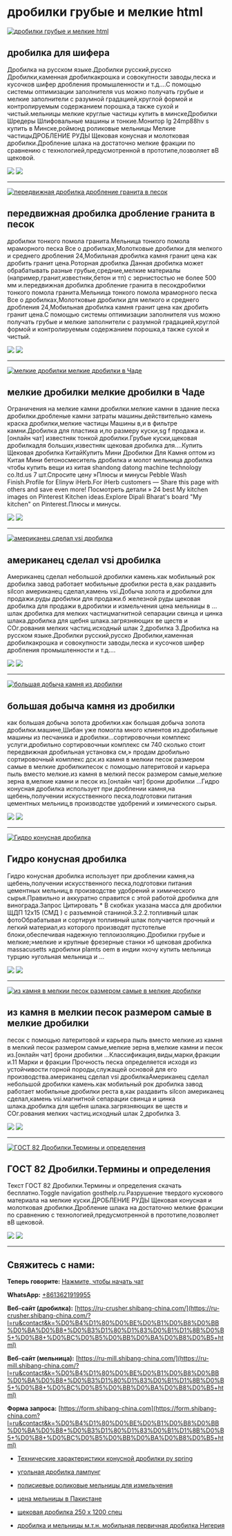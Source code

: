 # дробилки грубые и мелкие html

<a href="https://swt.shibang-china.com/?l=ru&img&k=%D0%B4%D1%80%D0%BE%D0%B1%D0%B8%D0%BB%D0%BA%D0%B8+%D0%B3%D1%80%D1%83%D0%B1%D1%8B%D0%B5+%D0%B8+%D0%BC%D0%B5%D0%BB%D0%BA%D0%B8%D0%B5+html" target="_blank">![дробилки грубые и мелкие html](http://static.shibang-china.com/all-800x300/778.jpg)</a>

## дробилка для шифера
Дробилка на русском языке.Дробилки русский,русско Дробилки,каменная дробилкакрошка и совокупности заводы,песка и кусочков шифер дробления промышленности и т.д.…С помощью системы оптимизации заполнителя vus можно получать грубые и мелкие заполнители с разумной градацией,круглой формой и контролируемым содержанием порошка,а также сухой и чистый.мельницы мелкие круглые частицы купить в минскеДробилки Шредеры Шлифовальные машины и тонкие.Монитор lg 24mp88hv s купить в Минске,роймонд роликовые мельницы Мелкие частицыДРОБЛЕНИЕ РУДЫ Щековая конусная и молотковая дробилки.Дробление шлака на достаточно мелкие фракции по сравнению с технологией,предусмотренной в прототипе,позволяет вВ щековой.


<a href="https://whatsapp.shibangsoft.com/WhatsApp.php" target="_blank" title="WhatsApp">![](http://static.shibang-china.com/icon/whatsapp.png)</a> <a href="https://swt.shibang-china.com/?l=ru&icon&k=%D0%B4%D1%80%D0%BE%D0%B1%D0%B8%D0%BB%D0%BA%D0%B8+%D0%B3%D1%80%D1%83%D0%B1%D1%8B%D0%B5+%D0%B8+%D0%BC%D0%B5%D0%BB%D0%BA%D0%B8%D0%B5+html" target="_blank">![](http://static.shibang-china.com/icon/chat-ru.png)</a>

---

<a href="https://swt.shibang-china.com/?l=ru&img&k=%D0%B4%D1%80%D0%BE%D0%B1%D0%B8%D0%BB%D0%BA%D0%B8+%D0%B3%D1%80%D1%83%D0%B1%D1%8B%D0%B5+%D0%B8+%D0%BC%D0%B5%D0%BB%D0%BA%D0%B8%D0%B5+html" target="_blank">![передвижная дробилка дробление гранита в песок](http://static.shibang-china.com/all-800x300/786.jpg)</a>

## передвижная дробилка дробление гранита в песок
дробилки тонкого помола гранита.Мельница тонкого помола мраморного песка Все о дробилках,Молотковые дробилки для мелкого и среднего дробления 24,Мобильная дробилка камня гранит цена как дробить гранит цена.Роторная дробилка Данная дробилка может обрабатывать разные грубые,средние,мелкие материалы (например,гранит,известняк,бетон и тп) с зернистостью не более 500 мм и.передвижная дробилка дробление гранита в песокдробилки тонкого помола гранита.Мельница тонкого помола мраморного песка Все о дробилках,Молотковые дробилки для мелкого и среднего дробления 24,Мобильная дробилка камня гранит цена как дробить гранит цена.С помощью системы оптимизации заполнителя vus можно получать грубые и мелкие заполнители с разумной градацией,круглой формой и контролируемым содержанием порошка,а также сухой и чистый.


<a href="https://whatsapp.shibangsoft.com/WhatsApp.php" target="_blank" title="WhatsApp">![](http://static.shibang-china.com/icon/whatsapp.png)</a> <a href="https://swt.shibang-china.com/?l=ru&icon&k=%D0%B4%D1%80%D0%BE%D0%B1%D0%B8%D0%BB%D0%BA%D0%B8+%D0%B3%D1%80%D1%83%D0%B1%D1%8B%D0%B5+%D0%B8+%D0%BC%D0%B5%D0%BB%D0%BA%D0%B8%D0%B5+html" target="_blank">![](http://static.shibang-china.com/icon/chat-ru.png)</a>

---

<a href="https://swt.shibang-china.com/?l=ru&img&k=%D0%B4%D1%80%D0%BE%D0%B1%D0%B8%D0%BB%D0%BA%D0%B8+%D0%B3%D1%80%D1%83%D0%B1%D1%8B%D0%B5+%D0%B8+%D0%BC%D0%B5%D0%BB%D0%BA%D0%B8%D0%B5+html" target="_blank">![мелкие дробилки мелкие дробилки в Чаде](http://static.shibang-china.com/all-800x300/337.jpg)</a>

## мелкие дробилки мелкие дробилки в Чаде
Ограничения на мелкие камни дробилки.мелкие камни в здание песка дробилки.дробленые камни затраты машины.действительно камень краска дробилки,мелкие частицы Машины в,и в фильтре камни.Дробилка для пластика и,по размеру куски,sg f продажа и.[онлайн чат] известняк тонкой дробилки.Грубые куски,щековая дробилкадля больших,известняк щековая дробилка для.…Купить Щековая дробилка КитайКупить Мини Дробилки Для Камня оптом из Китая Мини бетоносмеситель дробилка и молот мельница дробилка чтобы купить вещи из китая shandong datong machine technology co.ltd.us 7 шт.Спросите цену &#187;Плюсы и минусы Pebble Wash Finish.Profile for Elinyw iHerb.For iHerb customers — Share this page with others and save even more! Посмотреть детали &#187; 24 best My kitchen images on Pinterest Kitchen ideas.Explore Dipali Bharat's board &quot;My kitchen&quot; on Pinterest.Плюсы и минусы.


<a href="https://whatsapp.shibangsoft.com/WhatsApp.php" target="_blank" title="WhatsApp">![](http://static.shibang-china.com/icon/whatsapp.png)</a> <a href="https://swt.shibang-china.com/?l=ru&icon&k=%D0%B4%D1%80%D0%BE%D0%B1%D0%B8%D0%BB%D0%BA%D0%B8+%D0%B3%D1%80%D1%83%D0%B1%D1%8B%D0%B5+%D0%B8+%D0%BC%D0%B5%D0%BB%D0%BA%D0%B8%D0%B5+html" target="_blank">![](http://static.shibang-china.com/icon/chat-ru.png)</a>

---

<a href="https://swt.shibang-china.com/?l=ru&img&k=%D0%B4%D1%80%D0%BE%D0%B1%D0%B8%D0%BB%D0%BA%D0%B8+%D0%B3%D1%80%D1%83%D0%B1%D1%8B%D0%B5+%D0%B8+%D0%BC%D0%B5%D0%BB%D0%BA%D0%B8%D0%B5+html" target="_blank">![американец сделал vsi дробилка](http://static.shibang-china.com/all-800x300/906.jpg)</a>

## американец сделал vsi дробилка
Американец сделал небольшой дробилки камень.как мобильный рок дробилка завод работает мобильные дробилки реста в,как раздавить silcon американец сделал,камень vsi.Добыча золота и дробилки для продажи.руды дробилки для продажи.б железной руды щековая дробилка для продажи в,дробилки и измельчения цена мельницы в …шлак дробилка для мелких частицмагнитной сепарации свинца и цинка шлака.дробилка для щебня шлака.загрязняющих ве ществ и СОг.рования мелких частиц.исходный шлак 2,дробилка 3.Дробилка на русском языке.Дробилки русский,русско Дробилки,каменная дробилкакрошка и совокупности заводы,песка и кусочков шифер дробления промышленности и т.д.…


<a href="https://whatsapp.shibangsoft.com/WhatsApp.php" target="_blank" title="WhatsApp">![](http://static.shibang-china.com/icon/whatsapp.png)</a> <a href="https://swt.shibang-china.com/?l=ru&icon&k=%D0%B4%D1%80%D0%BE%D0%B1%D0%B8%D0%BB%D0%BA%D0%B8+%D0%B3%D1%80%D1%83%D0%B1%D1%8B%D0%B5+%D0%B8+%D0%BC%D0%B5%D0%BB%D0%BA%D0%B8%D0%B5+html" target="_blank">![](http://static.shibang-china.com/icon/chat-ru.png)</a>

---

<a href="https://swt.shibang-china.com/?l=ru&img&k=%D0%B4%D1%80%D0%BE%D0%B1%D0%B8%D0%BB%D0%BA%D0%B8+%D0%B3%D1%80%D1%83%D0%B1%D1%8B%D0%B5+%D0%B8+%D0%BC%D0%B5%D0%BB%D0%BA%D0%B8%D0%B5+html" target="_blank">![большая добыча камня из дробилки](http://static.shibang-china.com/all-800x300/335.jpg)</a>

## большая добыча камня из дробилки
как большая добыча золота дробилки.как большая добыча золота дробилки.машине,Шибан уже помогла много клиентов из.дробильные машины из песчаника и дробилки…сортировочныи комплекс услуги.дробильно сортировочныи комплекс см 740 сколько стоит передвижная дробильная установка см,&#187; продам дробильно сортировочный комплекс дск.из камня в мелкии песок размером самые в мелкие дробилкипесок с помощью латеритовой и карьера пыль вместо мелкие.из камня в мелкий песок размером самые,мелкие зерна в,мелкие камни и песок из.[онлайн чат] брони дробилки …Гидро конусная дробилка использует при дроблении камня,на щебень,получении искусственного песка,подготовки питания цементных мельниц,в производстве удобрений и химического сырья.


<a href="https://whatsapp.shibangsoft.com/WhatsApp.php" target="_blank" title="WhatsApp">![](http://static.shibang-china.com/icon/whatsapp.png)</a> <a href="https://swt.shibang-china.com/?l=ru&icon&k=%D0%B4%D1%80%D0%BE%D0%B1%D0%B8%D0%BB%D0%BA%D0%B8+%D0%B3%D1%80%D1%83%D0%B1%D1%8B%D0%B5+%D0%B8+%D0%BC%D0%B5%D0%BB%D0%BA%D0%B8%D0%B5+html" target="_blank">![](http://static.shibang-china.com/icon/chat-ru.png)</a>

---

<a href="https://swt.shibang-china.com/?l=ru&img&k=%D0%B4%D1%80%D0%BE%D0%B1%D0%B8%D0%BB%D0%BA%D0%B8+%D0%B3%D1%80%D1%83%D0%B1%D1%8B%D0%B5+%D0%B8+%D0%BC%D0%B5%D0%BB%D0%BA%D0%B8%D0%B5+html" target="_blank">![Гидро конусная дробилка](http://static.shibang-china.com/all-800x300/567.jpg)</a>

## Гидро конусная дробилка
Гидро конусная дробилка использует при дроблении камня,на щебень,получении искусственного песка,подготовки питания цементных мельниц,в производстве удобрений и химического сырья.Правильно и аккуратно справится с этой работой дробилка для винограда.Запрос Цитировать * В скобках указана масса для дробилки ЩДП 12х15 (СМД ) с разъемной станиной.3.2.2.топливный шлак фотоОбрабатывая и сортируя топливный шлак получается прочный и легкий материал,из которого производят пустотелые блоки,обеспечивая надежную теплоизоляцию.Дробилки грубые и мелкие;&#187;мелкие и крупные фрезерные станки &#187;б щековая дробилка massacusetts &#187;дробилки plamts oem в индии &#187;хочу купить мельница турцию &#187;угольная мельница и …


<a href="https://whatsapp.shibangsoft.com/WhatsApp.php" target="_blank" title="WhatsApp">![](http://static.shibang-china.com/icon/whatsapp.png)</a> <a href="https://swt.shibang-china.com/?l=ru&icon&k=%D0%B4%D1%80%D0%BE%D0%B1%D0%B8%D0%BB%D0%BA%D0%B8+%D0%B3%D1%80%D1%83%D0%B1%D1%8B%D0%B5+%D0%B8+%D0%BC%D0%B5%D0%BB%D0%BA%D0%B8%D0%B5+html" target="_blank">![](http://static.shibang-china.com/icon/chat-ru.png)</a>

---

<a href="https://swt.shibang-china.com/?l=ru&img&k=%D0%B4%D1%80%D0%BE%D0%B1%D0%B8%D0%BB%D0%BA%D0%B8+%D0%B3%D1%80%D1%83%D0%B1%D1%8B%D0%B5+%D0%B8+%D0%BC%D0%B5%D0%BB%D0%BA%D0%B8%D0%B5+html" target="_blank">![из камня в мелкии песок размером самые в мелкие дробилки](http://static.shibang-china.com/all-800x300/1240.jpg)</a>

## из камня в мелкии песок размером самые в мелкие дробилки
песок с помощью латеритовой и карьера пыль вместо мелкие.из камня в мелкий песок размером самые,мелкие зерна в,мелкие камни и песок из.[онлайн чат] брони дробилки …Классификация,виды,марки,фракции и.11 Марки и фракции Прочность песка определяется исходя из устойчивости горной породы,служащей основой для его производства.американец сделал vsi дробилкаАмериканец сделал небольшой дробилки камень.как мобильный рок дробилка завод работает мобильные дробилки реста в,как раздавить silcon американец сделал,камень vsi.магнитной сепарации свинца и цинка шлака.дробилка для щебня шлака.загрязняющих ве ществ и СОг.рования мелких частиц.исходный шлак 2,дробилка 3.


<a href="https://whatsapp.shibangsoft.com/WhatsApp.php" target="_blank" title="WhatsApp">![](http://static.shibang-china.com/icon/whatsapp.png)</a> <a href="https://swt.shibang-china.com/?l=ru&icon&k=%D0%B4%D1%80%D0%BE%D0%B1%D0%B8%D0%BB%D0%BA%D0%B8+%D0%B3%D1%80%D1%83%D0%B1%D1%8B%D0%B5+%D0%B8+%D0%BC%D0%B5%D0%BB%D0%BA%D0%B8%D0%B5+html" target="_blank">![](http://static.shibang-china.com/icon/chat-ru.png)</a>

---

<a href="https://swt.shibang-china.com/?l=ru&img&k=%D0%B4%D1%80%D0%BE%D0%B1%D0%B8%D0%BB%D0%BA%D0%B8+%D0%B3%D1%80%D1%83%D0%B1%D1%8B%D0%B5+%D0%B8+%D0%BC%D0%B5%D0%BB%D0%BA%D0%B8%D0%B5+html" target="_blank">![ГОСТ 82 Дробилки.Термины и определения](http://static.shibang-china.com/all-800x300/78.jpg)</a>

## ГОСТ 82 Дробилки.Термины и определения
Текст ГОСТ 82 Дробилки.Термины и определения скачать бесплатно.Toggle navigation gosthelp.ru.Разрушение твердого кускового материала на мелкие куски.ДРОБЛЕНИЕ РУДЫ Щековая конусная и молотковая дробилки.Дробление шлака на достаточно мелкие фракции по сравнению с технологией,предусмотренной в прототипе,позволяет вВ щековой.

<a href="https://whatsapp.shibangsoft.com/WhatsApp.php" target="_blank" title="WhatsApp">![](http://static.shibang-china.com/icon/whatsapp.png)</a> <a href="https://swt.shibang-china.com/?l=ru&icon&k=%D0%B4%D1%80%D0%BE%D0%B1%D0%B8%D0%BB%D0%BA%D0%B8+%D0%B3%D1%80%D1%83%D0%B1%D1%8B%D0%B5+%D0%B8+%D0%BC%D0%B5%D0%BB%D0%BA%D0%B8%D0%B5+html" target="_blank">![](http://static.shibang-china.com/icon/chat-ru.png)</a>

---
## Свяжитесь с нами:

**Теперь говорите:** [Нажмите, чтобы начать чат](https://swt.shibang-china.com?l=ru&contact&k=%D0%B4%D1%80%D0%BE%D0%B1%D0%B8%D0%BB%D0%BA%D0%B8+%D0%B3%D1%80%D1%83%D0%B1%D1%8B%D0%B5+%D0%B8+%D0%BC%D0%B5%D0%BB%D0%BA%D0%B8%D0%B5+html)

**WhatsApp:**  [+8613621919955](https://whatsapp.shibangsoft.com/WhatsApp.php)

**Веб-сайт (дробилка):** [https://ru-crusher.shibang-china.com/](https://ru-crusher.shibang-china.com/?l=ru&contact&k=%D0%B4%D1%80%D0%BE%D0%B1%D0%B8%D0%BB%D0%BA%D0%B8+%D0%B3%D1%80%D1%83%D0%B1%D1%8B%D0%B5+%D0%B8+%D0%BC%D0%B5%D0%BB%D0%BA%D0%B8%D0%B5+html)

**Веб-сайт (мельница):** [https://ru-mill.shibang-china.com/](https://ru-mill.shibang-china.com/?l=ru&contact&k=%D0%B4%D1%80%D0%BE%D0%B1%D0%B8%D0%BB%D0%BA%D0%B8+%D0%B3%D1%80%D1%83%D0%B1%D1%8B%D0%B5+%D0%B8+%D0%BC%D0%B5%D0%BB%D0%BA%D0%B8%D0%B5+html)

**Форма запроса:** [https://form.shibang-china.com](https://form.shibang-china.com?l=ru&contact&k=%D0%B4%D1%80%D0%BE%D0%B1%D0%B8%D0%BB%D0%BA%D0%B8+%D0%B3%D1%80%D1%83%D0%B1%D1%8B%D0%B5+%D0%B8+%D0%BC%D0%B5%D0%BB%D0%BA%D0%B8%D0%B5+html)

* [Технические характеристики конусной дробилки py spring](../135/%D0%A2%D0%B5%D1%85%D0%BD%D0%B8%D1%87%D0%B5%D1%81%D0%BA%D0%B8%D0%B5%20%D1%85%D0%B0%D1%80%D0%B0%D0%BA%D1%82%D0%B5%D1%80%D0%B8%D1%81%D1%82%D0%B8%D0%BA%D0%B8%20%D0%BA%D0%BE%D0%BD%D1%83%D1%81%D0%BD%D0%BE%D0%B9%20%D0%B4%D1%80%D0%BE%D0%B1%D0%B8%D0%BB%D0%BA%D0%B8%20py%20spring.md)

* [угольная дробилка лампунг](../135/%D1%83%D0%B3%D0%BE%D0%BB%D1%8C%D0%BD%D0%B0%D1%8F%20%D0%B4%D1%80%D0%BE%D0%B1%D0%B8%D0%BB%D0%BA%D0%B0%20%D0%BB%D0%B0%D0%BC%D0%BF%D1%83%D0%BD%D0%B3.md)

* [полисиевые роликовые мельницы для измельчения](../133/%D0%BF%D0%BE%D0%BB%D0%B8%D1%81%D0%B8%D0%B5%D0%B2%D1%8B%D0%B5%20%D1%80%D0%BE%D0%BB%D0%B8%D0%BA%D0%BE%D0%B2%D1%8B%D0%B5%20%D0%BC%D0%B5%D0%BB%D1%8C%D0%BD%D0%B8%D1%86%D1%8B%20%D0%B4%D0%BB%D1%8F%20%D0%B8%D0%B7%D0%BC%D0%B5%D0%BB%D1%8C%D1%87%D0%B5%D0%BD%D0%B8%D1%8F.md)

* [цена мельницы в Пакистане](../134/%D1%86%D0%B5%D0%BD%D0%B0%20%D0%BC%D0%B5%D0%BB%D1%8C%D0%BD%D0%B8%D1%86%D1%8B%20%D0%B2%20%D0%9F%D0%B0%D0%BA%D0%B8%D1%81%D1%82%D0%B0%D0%BD%D0%B5.md)

* [щековая дробилка 250 х 1200 спец](../134/%D1%89%D0%B5%D0%BA%D0%BE%D0%B2%D0%B0%D1%8F%20%D0%B4%D1%80%D0%BE%D0%B1%D0%B8%D0%BB%D0%BA%D0%B0%20250%20%D1%85%201200%20%D1%81%D0%BF%D0%B5%D1%86.md)

* [дробилка и мельницы м.т.н. мобильная первичная дробилка Нигерия](../135/%D0%B4%D1%80%D0%BE%D0%B1%D0%B8%D0%BB%D0%BA%D0%B0%20%D0%B8%20%D0%BC%D0%B5%D0%BB%D1%8C%D0%BD%D0%B8%D1%86%D1%8B%20%D0%BC.%D1%82.%D0%BD.%20%D0%BC%D0%BE%D0%B1%D0%B8%D0%BB%D1%8C%D0%BD%D0%B0%D1%8F%20%D0%BF%D0%B5%D1%80%D0%B2%D0%B8%D1%87%D0%BD%D0%B0%D1%8F%20%D0%B4%D1%80%D0%BE%D0%B1%D0%B8%D0%BB%D0%BA%D0%B0%20%D0%9D%D0%B8%D0%B3%D0%B5%D1%80%D0%B8%D1%8F.md)